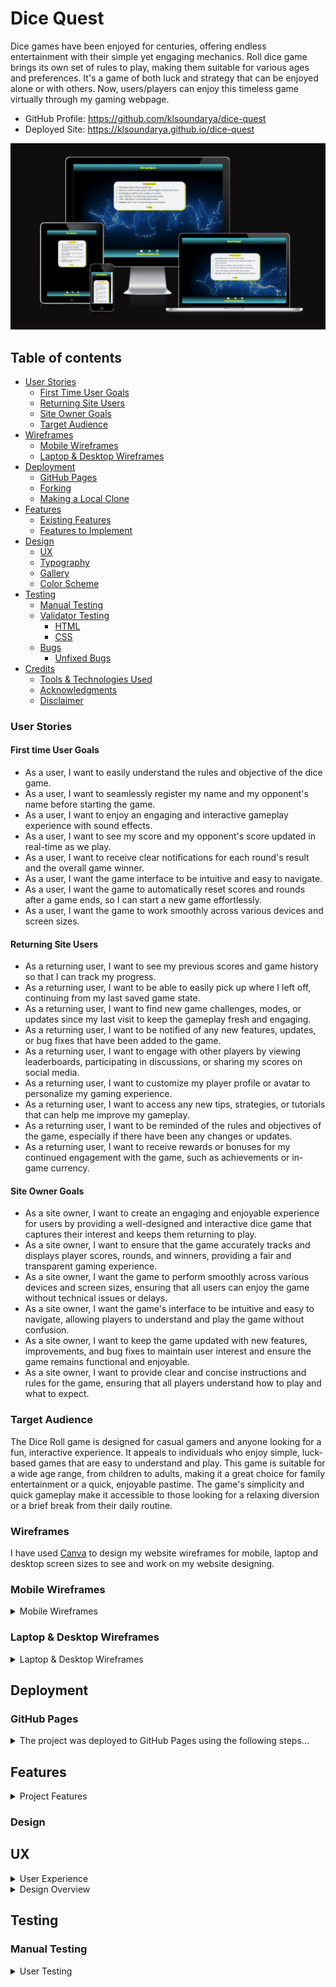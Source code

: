 # Dice Quest

Dice games have been enjoyed for centuries, offering endless entertainment with their simple yet engaging mechanics. Roll dice game brings its own set of rules to play, making them suitable for various ages and preferences. It's a game of both luck and strategy that can be enjoyed alone or with others. Now, users/players can enjoy this timeless game virtually through my gaming webpage.

- GitHub Profile: <https://github.com/klsoundarya/dice-quest>
- Deployed Site: <https://klsoundarya.github.io/dice-quest>

![Am I Responsive](read-me/am-i-responsive/am-i-responsive.PNG)

## Table of contents

- [User Stories](#user-stories)
  - [First Time User Goals](#first-time-user-goals)
  - [Returning Site Users](#returning-site-users)
  - [Site Owner Goals](#site-owner-goals)
  - [Target Audience](#target-audience)
- [Wireframes](#wireframes)
  - [Mobile Wireframes](#mobile-wireframes)
  - [Laptop & Desktop Wireframes](#laptop--desktop-wireframes)
- [Deployment](#deployment)
  - [GitHub Pages](#github-pages)
  - [Forking](#forking)
  - [Making a Local Clone](#making-a-local-clone)
- [Features](#features)
  - [Existing Features](#existing-features)
  - [Features to Implement](#features-to-implement)
- [Design](#design)
  - [UX](#ux)
  - [Typography](#typography)
  - [Gallery](#gallery)
  - [Color Scheme](#color-scheme)
- [Testing](#testing)
  - [Manual Testing](#manual-testing)
  - [Validator Testing](#validator-testing)
    - [HTML](#html)
    - [CSS](#css)
  - [Bugs](#bugs)
    - [Unfixed Bugs](#unfixed-bugs)
- [Credits](#credits)
  - [Tools & Technologies Used](#tools--technologies-used)
  - [Acknowledgments](#acknowledgements)
  - [Disclaimer](#disclaimer)

### User Stories
<!-- Read few README documents of previous batches to understand user stories and wrote accordingly -->

#### First time User Goals

- As a user, I want to easily understand the rules and objective of the dice game.
- As a user, I want to seamlessly register my name and my opponent's name before starting the game.
- As a user, I want to enjoy an engaging and interactive gameplay experience with sound effects.
- As a user, I want to see my score and my opponent's score updated in real-time as we play.
- As a user, I want to receive clear notifications for each round's result and the overall game winner.
- As a user, I want the game interface to be intuitive and easy to navigate.
- As a user, I want the game to automatically reset scores and rounds after a game ends, so I can start a new game effortlessly.
- As a user, I want the game to work smoothly across various devices and screen sizes.

#### Returning Site Users

- As a returning user, I want to see my previous scores and game history so that I can track my progress.
- As a returning user, I want to be able to easily pick up where I left off, continuing from my last saved game state.
- As a returning user, I want to find new game challenges, modes, or updates since my last visit to keep the gameplay fresh and engaging.
- As a returning user, I want to be notified of any new features, updates, or bug fixes that have been added to the game.
- As a returning user, I want to engage with other players by viewing leaderboards, participating in discussions, or sharing my scores on social media.
- As a returning user, I want to customize my player profile or avatar to personalize my gaming experience.
- As a returning user, I want to access any new tips, strategies, or tutorials that can help me improve my gameplay.
- As a returning user, I want to be reminded of the rules and objectives of the game, especially if there have been any changes or updates.
- As a returning user, I want to receive rewards or bonuses for my continued engagement with the game, such as achievements or in-game currency.

#### Site Owner Goals

- As a site owner, I want to create an engaging and enjoyable experience for users by providing a well-designed and interactive dice game that captures their interest and keeps them returning to play.
- As a site owner, I want to ensure that the game accurately tracks and displays player scores, rounds, and winners, providing a fair and transparent gaming experience.
- As a site owner, I want the game to perform smoothly across various devices and screen sizes, ensuring that all users can enjoy the game without technical issues or delays.
- As a site owner, I want the game's interface to be intuitive and easy to navigate, allowing players to understand and play the game without confusion.
- As a site owner, I want to keep the game updated with new features, improvements, and bug fixes to maintain user interest and ensure the game remains functional and enjoyable.
- As a site owner, I want to provide clear and concise instructions and rules for the game, ensuring that all players understand how to play and what to expect.

### Target Audience

The Dice Roll game is designed for casual gamers and anyone looking for a fun, interactive experience. It appeals to individuals who enjoy simple, luck-based games that are easy to understand and play. This game is suitable for a wide age range, from children to adults, making it a great choice for family entertainment or a quick, enjoyable pastime. The game's simplicity and quick gameplay make it accessible to those looking for a relaxing diversion or a brief break from their daily routine.

### Wireframes

I have used [Canva](https://www.canva.com/) to design my website wireframes for mobile, laptop and desktop screen sizes to see and work on my website designing.

### Mobile Wireframes
<!-- learnt the dropdown from https://dev.to/asyraf/how-to-add-dropdown-in-markdown-o78 -->

<details>
<summary>Mobile Wireframes</summary>
<br>

![phone wireframes](read-me/wireframes/phone-view.PNG)
</details>

### Laptop & Desktop Wireframes

<details>
<summary>Laptop & Desktop Wireframes</summary>
<br>

![Laptop and desktop Wireframes](read-me/wireframes/laptop-view.PNG)
</details>

## Deployment

### GitHub Pages

<details>
<summary>The project was deployed to GitHub Pages using the following steps...</summary>
<br>

1. Log in to GitHub and locate [dice-quest repository](https://github.com/klsoundarya/dice-quest)
2. At the top of the Repository, locate the "Settings" Button on the menu.
3. Scroll down to "GitHub Pages" Section in Settings page.
4. Under "Source", click the dropdown called "None" and select "Master Branch".
5. The page will automatically refresh.
6. Scroll back down through the page to locate the now published site [link](https://klsoundarya.github.io/dice-quest) in the "GitHub Pages" section.

If using Gitpod, you can click below to create your own workspace using this repository.

#### Forking

By forking the GitHub Repository, we make a copy of the original repository on our GitHub account to view and/or make changes without affecting the original owner's repository.

You can fork this repository by using the following steps:

1. Log in to GitHub and locate the [dice-quest repository](https://github.com/klsoundarya/dice-quest)
2. At the top of the Repository (not top of page) just above the "Settings" Button on the menu, locate the "Fork" Button.
3. Once clicked, you should now have a copy of the original repository in your own GitHub account!

### Making a Local Clone

1. Log in to GitHub and locate the [dice-quest repository](https://github.com/klsoundarya/dice-quest)
2. Find the Code button situated above the file list and give it a click.
3. Choose your preferred cloning method — whether it's HTTPS, SSH, or GitHub and hit the copy button to copy the URL to your clipboard.
4. Launch Git Bash or Terminal.
5. Navigate to the directory where you want the cloned directory to reside.
6. In your IDE Terminal, input the following command to clone the repository:

> git clone <https://github.com/klsoundarya/dice-quest>

__Press Enter and your local clone will be created.__

</details>

## Features

<details>
<summary>Project Features</summary>
<br>

### Existing Features

- The animated dice quest logo text name is centered at the top of the page on all three pages (Home, Game, Exit) in all screen sizes.
- On the home page, the "Play" button is prominently displayed in the center. At the bottom of the page user can find links to our social media (LinkedIn and GitHub pages) and a home icon to return to the index/home page.
- Clicking the "Play" button takes user to the game page, here user can play dice roll game, a virtual game! This page also has buttons to mute the sound effects, exit the game, start new game, edit names, dice roll and reset the game (start over from the beginning).
- The user can easily navigate between the Home page, Game page, and Exit page without having to go back. The website automatically adjusts its layout based on the screen size to make everything easy to find.
- When links are broken users can see the 404 page not found as a display.

There are four media query breakpoints used: 425px, 680px, 768px, 1000px. This convenient feature allows users to easily access different sections of the website, making the browsing experience smoother and more efficient.

- Game Rules: There's a section explaining the rules of dice quest.
- Reset Button: A button allows players to reset the game and start over.
- Exit Button: A button allows players to exit the game.
- Visuals: The game has a background video, logo, and styled buttons.
- Player Name Input: Users can enter their names before starting the game.
- Dice Rolling: The game simulates the rolling of two dice with random outcomes.
- Score Tracking: The game tracks and displays the scores of both players.
- Game Outcome: The game declares the winner of each round and overall winner after 10 rounds.
- Sound Effects: The game includes sound effects for rolling dice.
- Responsive Design: The webpage is designed to be responsive, ensuring a good user experience across different devices and screen sizes.

![header look on phone & laptop](read-me/features/header.PNG)
![home page look on phone & laptop](read-me/features/home.PNG)
![game page look on phone & laptop](read-me/features/game.PNG)
![exit page look on phone & laptop](read-me/features/exit.PNG)
![footer look on phone & laptop](read-me/features/footer.PNG)
![404 page not found look on phone & laptop](read-me/features/page-not-found.PNG)

## Features to Implement

- Enhanced User Interface: Improve the visual design and layout of the game for a more engaging user experience.
- Customizable Dice: Allow users to choose different dice styles or colors.
- Multiplayer Mode: Add support for more than two players, either locally or online.
- Difficulty Levels: Introduce different difficulty levels or game modes to cater to different skill levels.
- Game Statistics: Track and display statistics such as total wins, win rate, and average scores.
- Additional Sound Effects: Add more sound effects to enhance the gaming experience.
- Leaderboard: Implement a leaderboard to display high scores or achievements.
- Mobile App Integration: Develop a mobile app version of the game for a more immersive experience on smartphones and tablets.
- In the future, users will have the option to switch between a light and dark color scheme with a dark mode toggle.
- Add more dice roll games into the dice quest webpage.

</details>

### Design

## UX

<details>
<summary>User Experience</summary>
<br>

### Five Planes of User Experience

The five planes are like layers that designers think about when making things for people to use. It starts with big ideas and end with the actual look and feel of what users interact with.

#### The Strategy Plane

The strategy reason for my website is to create a virtual platform for gamers that showcases the excitement and challenge of the dice quest-dice roll game, allowing users to engage with and enjoy this classic game online.

#### The Scope Plane

Based on the Strategy Plane, the scope of my website includes implementing the rules of "Dice Quest," allowing players to interactively roll dice and track scores over multiple rounds, providing buttons for starting the game, changing player names, and toggling sound effects, with future features including a dark theme toggle and a comprehensive view of game rules.

#### The Structure Plane

After the scope plane was decided, it's time to create a structure for my "Dice Quest" virtual game website. The structure includes the layout of the homepage, game interface, rules section, and user interactions such as rolling dice, and controlling game settings. This ensures a clear, logical flow and user-friendly experience for the players.

![structure design](read-me/features/structure.PNG)

#### The Skeleton Plane

Please refer to the [Wireframes](#wireframes) section.

#### The Surface Plane

[View the live site here.](https://klsoundarya.github.io/dice-quest)

</details>

<details>
<summary>Design Overview</summary>
<br>

#### Typography

In the header and main content sections - Merriweather and Lato fonts are used. Both fonts are imported from [Google Fonts](https://fonts.google.com/) and are specified in the body selector.

#### Gallery

- The home page, exit page and 404 page not found background video is sourced from [Canva](https://www.canva.com/).

#### Color Scheme

The color scheme chosen for this website features a balanced blend of vibrant and neutral tones. The palette includes deep shades like `#4a536c`, light and airy hues such as `#ececec` and `#fff00`, complemented by refreshing accents like `#626574` and `#d7efe7`. This combination creates a dynamic yet soothing visual experience, enhancing the overall aesthetic appeal.

![Primary colors used](read-me/features/color-scheme.PNG)
</details>

## Testing

### Manual Testing

<!-- Created Table from Table generator -->
<details>
<summary>User Testing</summary>
<br>

| Page   | Action                                                 | Expected Behavior                                                                                                                                                                                                                                                                                                                                                                                                                | Pass/Fail |
|--------|--------------------------------------------------------|----------------------------------------------------------------------------------------------------------------------------------------------------------------------------------------------------------------------------------------------------------------------------------------------------------------------------------------------------------------------------------------------------------------------------------|-----------|
| Home   | ![index](read-me/testing-validators/index-testing.PNG)    | After conducting manual testing, it has been verified that the home page displays a banner with a background video and a "Game Rules" button that reveals the rules of the game and a "Play" button that correctly links to the play.html page. The layout, styling, and functionality of these elements provide a positive user experience, with the page elements appearing as expected and the buttons functioning correctly. | Pass      |
| Game   | ![Game](read-me/testing-validators/game-testing.png)      | When a user clicks on the "Play" button from the index page, it will be directed to the "play.html" page, where the functionalities, including dice rolling, score tracking, name editing, and responsive design, work as intended, ensuring a reliable and enjoyable gameplay experience.                                                                                                                                       | Pass      |
| Exit   | ![Exit](read-me/testing-validators/exit-testing.PNG)      | After the game concludes, the user has the option to either restart the game by clicking on the "Start New Game" button or exit the game by clicking on the "Exit" button. Clicking on the "Exit" button redirects the user to the thank you page. All functionalities, including game restart and exit redirection, work as intended, providing a seamless user experience.                                                     | Pass      |
| Footer | ![footer](read-me/testing-validators/footer.PNG) | When a user clicks on any of the social media icons or a home icon (Home, Github, LinkedIn icons), each link opens in a new tab and functions correctly, providing users with seamless access to the respective platforms and home icon will take the user back to the index page.                                                                                                                                               | Pass      |

- Dice Quest website is tested and verified with no issues in different browsers:
  
  - [Google Chrome](https://www.google.com/intl/en_in/chrome/)
  - [Mozilla Firefox](https://www.mozilla.org/en-US/firefox/)
  - [Microsoft Edge](https://www.microsoft.com/en-us/edge/welcome?form=MA13FJ)

- Dice Quest webpage is tested and verified that my website is responsive in various screen devices by using Google chrome web developer tools
  
  - Laptop
  - Tablet
  - Large screen mobile
  - Desktop

### Validator Testing

All pages passed through the Lighthouse test

- [Lighthouse test for Home Page](read-me/testing-validators/home-page.png)
- [Lighthouse test for Game Page](read-me/testing-validators/game-page.png)
- [Lighthouse test for Exit Page](read-me/testing-validators/exit-page.png)

### HTML

All pages have passed through the [W3 Markup HTML Validator](https://validator.w3.org/)

- ![All pages passed through the HTML validator](read-me/testing-validators/html-validator-pass.PNG)

### CSS

CSS stylesheet have passed through the [W3 CSS Validator](https://jigsaw.w3.org/css-validator/)

- ![CSS stylesheet passed through the CSS validator](read-me/testing-validators/css-validator-pass.PNG)

### JS Hint

JSHint was used to look for errors in flap.js, dice.js and game.js. No errors found.

#### script.js

![script.js](read-me/testing-validators/scriptjs-hint.PNG)

#### game.js

![game.js](read-me/testing-validators/gamejs-hint.PNG)

</details>
